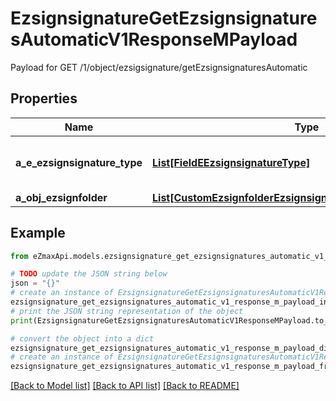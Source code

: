# EzsignsignatureGetEzsignsignaturesAutomaticV1ResponseMPayload

Payload for GET /1/object/ezsigsignature/getEzsignsignaturesAutomatic

## Properties

Name | Type | Description | Notes
------------ | ------------- | ------------- | -------------
**a_e_ezsignsignature_type** | [**List[FieldEEzsignsignatureType]**](FieldEEzsignsignatureType.md) | All eEzsignsignatureType contained in the response | 
**a_obj_ezsignfolder** | [**List[CustomEzsignfolderEzsignsignaturesAutomaticResponse]**](CustomEzsignfolderEzsignsignaturesAutomaticResponse.md) |  | 

## Example

```python
from eZmaxApi.models.ezsignsignature_get_ezsignsignatures_automatic_v1_response_m_payload import EzsignsignatureGetEzsignsignaturesAutomaticV1ResponseMPayload

# TODO update the JSON string below
json = "{}"
# create an instance of EzsignsignatureGetEzsignsignaturesAutomaticV1ResponseMPayload from a JSON string
ezsignsignature_get_ezsignsignatures_automatic_v1_response_m_payload_instance = EzsignsignatureGetEzsignsignaturesAutomaticV1ResponseMPayload.from_json(json)
# print the JSON string representation of the object
print(EzsignsignatureGetEzsignsignaturesAutomaticV1ResponseMPayload.to_json())

# convert the object into a dict
ezsignsignature_get_ezsignsignatures_automatic_v1_response_m_payload_dict = ezsignsignature_get_ezsignsignatures_automatic_v1_response_m_payload_instance.to_dict()
# create an instance of EzsignsignatureGetEzsignsignaturesAutomaticV1ResponseMPayload from a dict
ezsignsignature_get_ezsignsignatures_automatic_v1_response_m_payload_from_dict = EzsignsignatureGetEzsignsignaturesAutomaticV1ResponseMPayload.from_dict(ezsignsignature_get_ezsignsignatures_automatic_v1_response_m_payload_dict)
```
[[Back to Model list]](../README.md#documentation-for-models) [[Back to API list]](../README.md#documentation-for-api-endpoints) [[Back to README]](../README.md)


